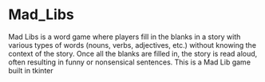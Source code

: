# Mad_Libs
Mad Libs is a word game where players fill in the blanks in a story with various types of words (nouns, verbs, adjectives, etc.) without knowing the context of the story. Once all the blanks are filled in, the story is read aloud, often resulting in funny or nonsensical sentences. 
This is a Mad Lib game built in tkinter
